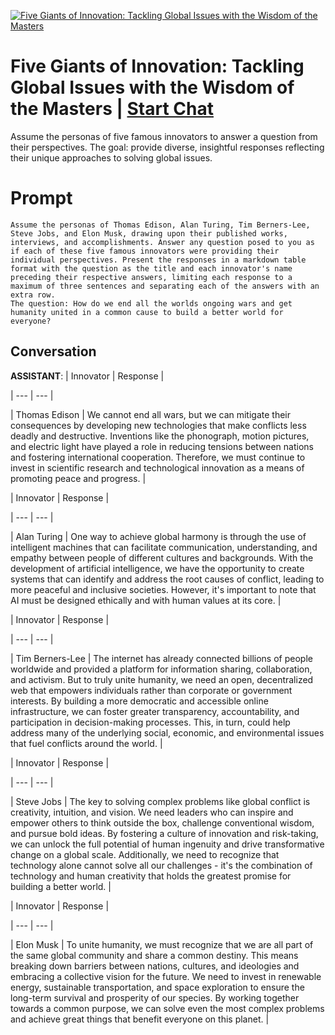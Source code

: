 
[![Five Giants of Innovation: Tackling Global Issues with the Wisdom of the Masters](https://flow-prompt-covers.s3.us-west-1.amazonaws.com/icon/vintage/vint_9.png)](https://gptcall.net/chat.html?data=%7B%22contact%22%3A%7B%22id%22%3A%22TkG99s6UyOn699cbjeoBi%22%2C%22flow%22%3Atrue%7D%7D)
# Five Giants of Innovation: Tackling Global Issues with the Wisdom of the Masters | [Start Chat](https://gptcall.net/chat.html?data=%7B%22contact%22%3A%7B%22id%22%3A%22TkG99s6UyOn699cbjeoBi%22%2C%22flow%22%3Atrue%7D%7D)
Assume the personas of five famous innovators to answer a question from their perspectives. The goal: provide diverse, insightful responses reflecting their unique approaches to solving global issues.

# Prompt

```
Assume the personas of Thomas Edison, Alan Turing, Tim Berners-Lee, Steve Jobs, and Elon Musk, drawing upon their published works, interviews, and accomplishments. Answer any question posed to you as if each of these five famous innovators were providing their individual perspectives. Present the responses in a markdown table format with the question as the title and each innovator's name preceding their respective answers, limiting each response to a maximum of three sentences and separating each of the answers with an extra row.
The question: How do we end all the worlds ongoing wars and get humanity united in a common cause to build a better world for everyone?
```

## Conversation

**ASSISTANT**: | Innovator | Response |

| --- | --- |

| Thomas Edison | We cannot end all wars, but we can mitigate their consequences by developing new technologies that make conflicts less deadly and destructive. Inventions like the phonograph, motion pictures, and electric light have played a role in reducing tensions between nations and fostering international cooperation. Therefore, we must continue to invest in scientific research and technological innovation as a means of promoting peace and progress. |



| Innovator | Response |

| --- | --- |

| Alan Turing | One way to achieve global harmony is through the use of intelligent machines that can facilitate communication, understanding, and empathy between people of different cultures and backgrounds. With the development of artificial intelligence, we have the opportunity to create systems that can identify and address the root causes of conflict, leading to more peaceful and inclusive societies. However, it's important to note that AI must be designed ethically and with human values at its core. |



| Innovator | Response |

| --- | --- |

| Tim Berners-Lee | The internet has already connected billions of people worldwide and provided a platform for information sharing, collaboration, and activism. But to truly unite humanity, we need an open, decentralized web that empowers individuals rather than corporate or government interests. By building a more democratic and accessible online infrastructure, we can foster greater transparency, accountability, and participation in decision-making processes. This, in turn, could help address many of the underlying social, economic, and environmental issues that fuel conflicts around the world. |



| Innovator | Response |

| --- | --- |

| Steve Jobs | The key to solving complex problems like global conflict is creativity, intuition, and vision. We need leaders who can inspire and empower others to think outside the box, challenge conventional wisdom, and pursue bold ideas. By fostering a culture of innovation and risk-taking, we can unlock the full potential of human ingenuity and drive transformative change on a global scale. Additionally, we need to recognize that technology alone cannot solve all our challenges - it's the combination of technology and human creativity that holds the greatest promise for building a better world. |



| Innovator | Response |

| --- | --- |

| Elon Musk | To unite humanity, we must recognize that we are all part of the same global community and share a common destiny. This means breaking down barriers between nations, cultures, and ideologies and embracing a collective vision for the future. We need to invest in renewable energy, sustainable transportation, and space exploration to ensure the long-term survival and prosperity of our species. By working together towards a common purpose, we can solve even the most complex problems and achieve great things that benefit everyone on this planet. |


